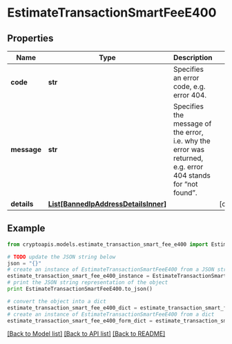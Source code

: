 # EstimateTransactionSmartFeeE400


## Properties
Name | Type | Description | Notes
------------ | ------------- | ------------- | -------------
**code** | **str** | Specifies an error code, e.g. error 404. | 
**message** | **str** | Specifies the message of the error, i.e. why the error was returned, e.g. error 404 stands for “not found”. | 
**details** | [**List[BannedIpAddressDetailsInner]**](BannedIpAddressDetailsInner.md) |  | [optional] 

## Example

```python
from cryptoapis.models.estimate_transaction_smart_fee_e400 import EstimateTransactionSmartFeeE400

# TODO update the JSON string below
json = "{}"
# create an instance of EstimateTransactionSmartFeeE400 from a JSON string
estimate_transaction_smart_fee_e400_instance = EstimateTransactionSmartFeeE400.from_json(json)
# print the JSON string representation of the object
print EstimateTransactionSmartFeeE400.to_json()

# convert the object into a dict
estimate_transaction_smart_fee_e400_dict = estimate_transaction_smart_fee_e400_instance.to_dict()
# create an instance of EstimateTransactionSmartFeeE400 from a dict
estimate_transaction_smart_fee_e400_form_dict = estimate_transaction_smart_fee_e400.from_dict(estimate_transaction_smart_fee_e400_dict)
```
[[Back to Model list]](../README.md#documentation-for-models) [[Back to API list]](../README.md#documentation-for-api-endpoints) [[Back to README]](../README.md)


